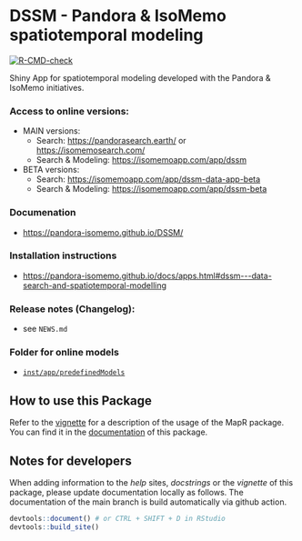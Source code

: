 # DSSM - Pandora & IsoMemo spatiotemporal modeling

<!-- badges: start -->
[![R-CMD-check](https://github.com/Pandora-IsoMemo/DSSM/actions/workflows/R-CMD-check.yaml/badge.svg)](https://github.com/Pandora-IsoMemo/DSSM/actions/workflows/R-CMD-check.yaml)
<!-- badges: end -->

Shiny App for spatiotemporal modeling developed with the Pandora & IsoMemo initiatives.

### Access to online versions:
- MAIN versions: 
  - Search: https://pandorasearch.earth/ or https://isomemosearch.com/
  - Search & Modeling: https://isomemoapp.com/app/dssm
- BETA versions:
  - Search: https://isomemoapp.com/app/dssm-data-app-beta
  - Search & Modeling: https://isomemoapp.com/app/dssm-beta

### Documenation
- https://pandora-isomemo.github.io/DSSM/

### Installation instructions
- https://pandora-isomemo.github.io/docs/apps.html#dssm---data-search-and-spatiotemporal-modelling

### Release notes (Changelog):
- see `NEWS.md`

### Folder for online models
- [`inst/app/predefinedModels`](https://github.com/Pandora-IsoMemo/iso-app/tree/main/inst/app/predefinedModels)

## How to use this Package

Refer to the [vignette](https://pandora-isomemo.github.io/DSSM/articles/how-to-use-DSSM.html) 
for a description of the usage of the MapR package. You can find it in the 
[documentation](https://pandora-isomemo.github.io/DSSM/) of this package.

## Notes for developers

When adding information to the _help_ sites, _docstrings_ or the _vignette_ of this 
package, please update documentation locally as follows. The documentation of
the main branch is build automatically via github action.

```R
devtools::document() # or CTRL + SHIFT + D in RStudio
devtools::build_site()
```
